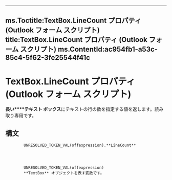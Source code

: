 

---
ms.Toctitle:TextBox.LineCount プロパティ (Outlook フォーム スクリプト)
title:TextBox.LineCount プロパティ (Outlook フォーム スクリプト)
ms.ContentId:ac954fb1-a53c-85c4-5f62-3fe25544f41c
---
# TextBox.LineCount プロパティ (Outlook フォーム スクリプト)




**長い****テキスト ボックス**にテキストの行の数を指定する値を返します。読み取り専用です。

## 構文

            UNRESOLVED_TOKEN_VAL(offexpression).**LineCount**




            UNRESOLVED_TOKEN_VAL(offexpression)
            **TextBox** オブジェクトを表す変数です。





